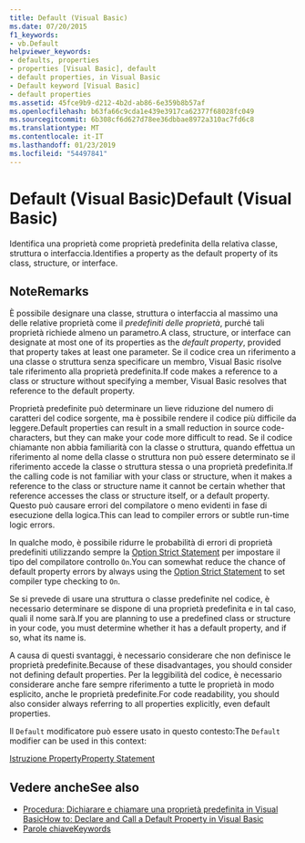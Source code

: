 ```yaml
---
title: Default (Visual Basic)
ms.date: 07/20/2015
f1_keywords:
- vb.Default
helpviewer_keywords:
- defaults, properties
- properties [Visual Basic], default
- default properties, in Visual Basic
- Default keyword [Visual Basic]
- default properties
ms.assetid: 45fce9b9-d212-4b2d-ab86-6e359b8b57af
ms.openlocfilehash: b63fa66c9cda1e439e3917ca62377f68028fc049
ms.sourcegitcommit: 6b308cf6d627d78ee36dbbae8972a310ac7fd6c8
ms.translationtype: MT
ms.contentlocale: it-IT
ms.lasthandoff: 01/23/2019
ms.locfileid: "54497841"
---
```

# <a name="default-visual-basic"></a><span data-ttu-id="3cc80-102">Default (Visual Basic)</span><span class="sxs-lookup"><span data-stu-id="3cc80-102">Default (Visual Basic)</span></span>
<span data-ttu-id="3cc80-103">Identifica una proprietà come proprietà predefinita della relativa classe, struttura o interfaccia.</span><span class="sxs-lookup"><span data-stu-id="3cc80-103">Identifies a property as the default property of its class, structure, or interface.</span></span>  
  
## <a name="remarks"></a><span data-ttu-id="3cc80-104">Note</span><span class="sxs-lookup"><span data-stu-id="3cc80-104">Remarks</span></span>  
 <span data-ttu-id="3cc80-105">È possibile designare una classe, struttura o interfaccia al massimo una delle relative proprietà come il *predefiniti delle proprietà*, purché tali proprietà richiede almeno un parametro.</span><span class="sxs-lookup"><span data-stu-id="3cc80-105">A class, structure, or interface can designate at most one of its properties as the *default property*, provided that property takes at least one parameter.</span></span> <span data-ttu-id="3cc80-106">Se il codice crea un riferimento a una classe o struttura senza specificare un membro, Visual Basic risolve tale riferimento alla proprietà predefinita.</span><span class="sxs-lookup"><span data-stu-id="3cc80-106">If code makes a reference to a class or structure without specifying a member, Visual Basic resolves that reference to the default property.</span></span>  
  
 <span data-ttu-id="3cc80-107">Proprietà predefinite può determinare un lieve riduzione del numero di caratteri del codice sorgente, ma è possibile rendere il codice più difficile da leggere.</span><span class="sxs-lookup"><span data-stu-id="3cc80-107">Default properties can result in a small reduction in source code-characters, but they can make your code more difficult to read.</span></span> <span data-ttu-id="3cc80-108">Se il codice chiamante non abbia familiarità con la classe o struttura, quando effettua un riferimento al nome della classe o struttura non può essere determinato se il riferimento accede la classe o struttura stessa o una proprietà predefinita.</span><span class="sxs-lookup"><span data-stu-id="3cc80-108">If the calling code is not familiar with your class or structure, when it makes a reference to the class or structure name it cannot be certain whether that reference accesses the class or structure itself, or a default property.</span></span> <span data-ttu-id="3cc80-109">Questo può causare errori del compilatore o meno evidenti in fase di esecuzione della logica.</span><span class="sxs-lookup"><span data-stu-id="3cc80-109">This can lead to compiler errors or subtle run-time logic errors.</span></span>  
  
 <span data-ttu-id="3cc80-110">In qualche modo, è possibile ridurre le probabilità di errori di proprietà predefiniti utilizzando sempre la [Option Strict Statement](../../../visual-basic/language-reference/statements/option-strict-statement.md) per impostare il tipo del compilatore controllo `On`.</span><span class="sxs-lookup"><span data-stu-id="3cc80-110">You can somewhat reduce the chance of default property errors by always using the [Option Strict Statement](../../../visual-basic/language-reference/statements/option-strict-statement.md) to set compiler type checking to `On`.</span></span>  
  
 <span data-ttu-id="3cc80-111">Se si prevede di usare una struttura o classe predefinite nel codice, è necessario determinare se dispone di una proprietà predefinita e in tal caso, quali il nome sarà.</span><span class="sxs-lookup"><span data-stu-id="3cc80-111">If you are planning to use a predefined class or structure in your code, you must determine whether it has a default property, and if so, what its name is.</span></span>  
  
 <span data-ttu-id="3cc80-112">A causa di questi svantaggi, è necessario considerare che non definisce le proprietà predefinite.</span><span class="sxs-lookup"><span data-stu-id="3cc80-112">Because of these disadvantages, you should consider not defining default properties.</span></span> <span data-ttu-id="3cc80-113">Per la leggibilità del codice, è necessario considerare anche fare sempre riferimento a tutte le proprietà in modo esplicito, anche le proprietà predefinite.</span><span class="sxs-lookup"><span data-stu-id="3cc80-113">For code readability, you should also consider always referring to all properties explicitly, even default properties.</span></span>  
  
 <span data-ttu-id="3cc80-114">Il `Default` modificatore può essere usato in questo contesto:</span><span class="sxs-lookup"><span data-stu-id="3cc80-114">The `Default` modifier can be used in this context:</span></span>  
  
 [<span data-ttu-id="3cc80-115">Istruzione Property</span><span class="sxs-lookup"><span data-stu-id="3cc80-115">Property Statement</span></span>](../../../visual-basic/language-reference/statements/property-statement.md)  
  
## <a name="see-also"></a><span data-ttu-id="3cc80-116">Vedere anche</span><span class="sxs-lookup"><span data-stu-id="3cc80-116">See also</span></span>
- [<span data-ttu-id="3cc80-117">Procedura: Dichiarare e chiamare una proprietà predefinita in Visual Basic</span><span class="sxs-lookup"><span data-stu-id="3cc80-117">How to: Declare and Call a Default Property in Visual Basic</span></span>](../../../visual-basic/programming-guide/language-features/procedures/how-to-declare-and-call-a-default-property.md)
- [<span data-ttu-id="3cc80-118">Parole chiave</span><span class="sxs-lookup"><span data-stu-id="3cc80-118">Keywords</span></span>](../../../visual-basic/language-reference/keywords/index.md)
